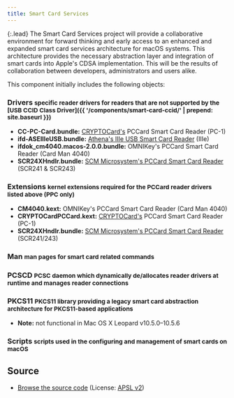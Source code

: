 ```yaml
---
title: Smart Card Services
---
```


{:.lead}
The Smart Card Services project will provide a collaborative environment for forward thinking and early access to an enhanced and expanded smart card services architecture for macOS systems. This architecture provides the necessary abstraction layer and integration of smart cards into Apple's CDSA implementation. This will be the results of collaboration between developers, administrators and users alike.

This component initially includes the following objects:

### Drivers <small>specific reader drivers for readers that are not supported by the [USB CCID Class Driver]({{ '/components/smart-card-ccid/' | prepend: site.baseurl }})</small>

* **CC-PC-Card.bundle:** [CRYPTOCard's](http://www.cryptocard.com/) PCCard Smart Card Reader (PC-1)
* **ifd-ASEIIIeUSB.bundle:** [Athena's IIIe USB Smart Card Reader](http://www.athena-scs.com/product.asp?pid=1) (IIIe)
* **ifdok\_cm4040.macos-2.0.0.bundle:** OMNIKey's PCCard Smart Card Reader (Card Man 4040)
* **SCR24XHndlr.bundle:** [SCM Microsystem's PCCard Smart Card Reader](http://www.scmmicrosystems.com/security/view_product_en.php?PID=9) (SCR241 & SCR243)

### Extensions <small>kernel extensions required for the PCCard reader drivers listed above (PPC only)</small>

* **CM4040.kext:** OMNIKey's PCCard Smart Card Reader (Card Man 4040)
* **CRYPTOCardPCCard.kext:** [CRYPTOCard's](http://www.cryptocard.com/) PCCard Smart Card Reader (PC-1)
* **SCR24XHndlr.bundle:** [SCM Microsystem's PCCard Smart Card Reader](http://www.scmmicrosystems.com/security/view_product_en.php?PID=9) (SCR241/243)

### Man <small>man pages for smart card related commands</small>

### PCSCD <small>PCSC daemon which dynamically de/allocates reader drivers at runtime and manages reader connections</small>

### PKCS11 <small>PKCS11 library providing a legacy smart card abstraction architecture for PKCS11-based applications</small>

* **Note:** not functional in Mac OS X Leopard v10.5.0&ndash;10.5.6

### Scripts <small>scripts used in the configuring and management of smart cards on macOS</small>


## Source

* [Browse the source code](https://github.com/smartcardservices/smartcardservices/tree/master/SmartCardServices) (License: [APSL v2](https://opensource.apple.com/license/apsl/))
